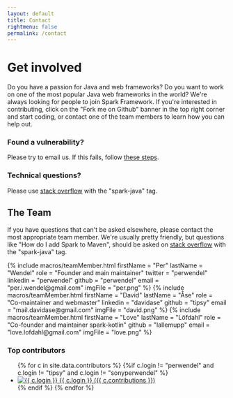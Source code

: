 ```yaml
---
layout: default
title: Contact
rightmenu: false
permalink: /contact
---
```


<h1 class="no-margin-top">Get involved</h1>
Do you have a passion for Java and web frameworks? Do you want to work on one of the most popular Java web frameworks in the world? We're always looking for people to join Spark Framework. If you're interested in contributing, click on the "Fork me on Github" banner in the top right corner and start coding, or contact one of the team members to learn how you can help out.

### Found a vulnerability?
Please try to email us. If this fails, follow [these steps](/news#best-practice-for-reporting-vulnerabilities).

### Technical questions?
Please use [stack overflow](http://stackoverflow.com/questions/tagged/spark-java) with the "spark-java" tag.

## The Team
If you have questions that can't be asked elsewhere, please contact the most appropriate team member.
We're usually pretty friendly, but questions like "How do I add Spark to Maven", should be asked on 
[stack overflow](http://stackoverflow.com/questions/tagged/spark-java) with the "spark-java" tag.

<div class="team">
{% include macros/teamMember.html
    firstName = "Per"
    lastName = "Wendel"
    role = "Founder and main maintainer"
    twitter = "perwendel"
    linkedin = "perwendel" 
    github = "perwendel" 
    email = "per.i.wendel@gmail.com"
    imgFile = "per.png"
%}
{% include macros/teamMember.html 
    firstName = "David"
    lastName = "Åse"
    role = "Co-maintainer and webmaster"
    linkedin = "davidase" 
    github = "tipsy" 
    email = "mail.davidase@gmail.com" 
    imgFile = "david.png"
%}
{% include macros/teamMember.html 
    firstName = "Love"
    lastName = "Löfdahl"
    role = "Co-founder and maintainer spark-kotlin"
    github = "lallemupp" 
    email = "love.lofdahl@gmail.com" 
    imgFile = "love.png"
%}
</div>

### Top contributors

<ul class="contributors">
{% for c in site.data.contributors %}
  {%if c.login != "perwendel" and c.login != "tipsy" and c.login != "sonyperwendel" %}
  <li>
    <a href="{{c.html_url}}">
        <img src="{{ c.avatar_url }}" alt="{{ c.login }}">
        <span>{{ c.login }} ({{ c.contributions }})</span>
    </a>
  </li>
  {% endif %}
{% endfor %}
</ul>